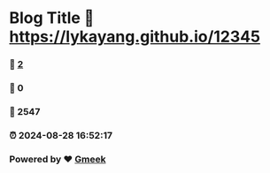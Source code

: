 # Blog Title :link: https://lykayang.github.io/12345 
### :page_facing_up: [2](https://lykayang.github.io/12345/tag.html) 
### :speech_balloon: 0 
### :hibiscus: 2547 
### :alarm_clock: 2024-08-28 16:52:17 
### Powered by :heart: [Gmeek](https://github.com/Meekdai/Gmeek)
